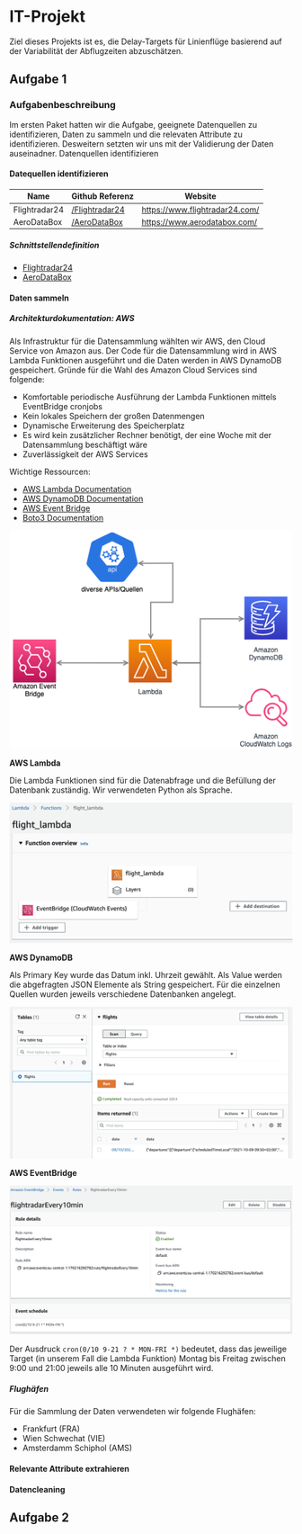 # IT-Projekt

Ziel dieses Projekts ist es, die Delay‐Targets für Linienflüge basierend auf der Variabilität der Abflugzeiten abzuschätzen.

## Aufgabe 1

### Aufgabenbeschreibung

Im ersten Paket hatten wir die Aufgabe, geeignete Datenquellen zu identifizieren, Daten zu sammeln und die relevaten Attribute zu identifizieren. Desweitern setzten wir uns mit der Validierung der Daten auseinadner.
Datenquellen identifizieren

#### Datequellen identifizieren

| Name | Github Referenz | Website |
|---|---|---|
| Flightradar24 | [/Flightradar24](./Flightradar24) | https://www.flightradar24.com/ |
| AeroDataBox | [/AeroDataBox](./Aerodatabox_API) | https://www.aerodatabox.com/ |

##### Schnittstellendefinition

* [Flightradar24](./Flightradar24/README.md)
* [AeroDataBox](./Aerodatabox_API/README.md)

#### Daten sammeln

##### Architekturdokumentation: AWS

Als Infrastruktur für die Datensammlung wählten wir AWS, den Cloud Service von Amazon aus. Der Code für die Datensammlung wird in AWS Lambda Funktionen ausgeführt und die Daten werden in AWS DynamoDB gespeichert. Gründe für die Wahl des Amazon Cloud Services sind folgende:
* Komfortable periodische Ausführung der Lambda Funktionen mittels EventBridge cronjobs
* Kein lokales Speichern der großen Datenmengen
* Dynamische Erweiterung des Speicherplatz
* Es wird kein zusätzlicher Rechner benötigt, der eine Woche mit der Datensammlung beschäftigt wäre
* Zuverlässigkeit der AWS Services

Wichtige Ressourcen: 

* [AWS Lambda Documentation](https://docs.aws.amazon.com/lambda/index.html)
* [AWS DynamoDB Documentation](https://docs.aws.amazon.com/dynamodb/index.html)
* [AWS Event Bridge](https://docs.aws.amazon.com/eventbridge/)
* [Boto3 Documentation](https://boto3.amazonaws.com/v1/documentation/api/latest/index.html)

![](./Screenshots/Architektur.png)

**AWS Lambda**

Die Lambda Funktionen sind für die Datenabfrage und die Befüllung der Datenbank zuständig. Wir verwendeten Python als Sprache.

![](./Screenshots/AWS_Lambda.png)

**AWS DynamoDB**

Als Primary Key wurde das Datum inkl. Uhrzeit gewählt. Als Value werden die abgefragten JSON Elemente als String gespeichert. Für die einzelnen Quellen wurden jeweils verschiedene Datenbanken angelegt.

![](./Screenshots/AWS_DynamoDB_Store.png)

**AWS EventBridge**

![](./Screenshots/AWS_EventBridge.png)

Der Ausdruck `cron(0/10 9-21 ? * MON-FRI *)` bedeutet, dass das jeweilige Target (in unserem Fall die Lambda Funktion) Montag bis Freitag zwischen 9:00 und 21:00 jeweils alle 10 Minuten ausgeführt wird.

##### Flughäfen

Für die Sammlung der Daten verwendeten wir folgende Flughäfen:

* Frankfurt (FRA)
* Wien Schwechat (VIE)
* Amsterdamm Schiphol (AMS)


#### Relevante Attribute extrahieren

#### Datencleaning

## Aufgabe 2
